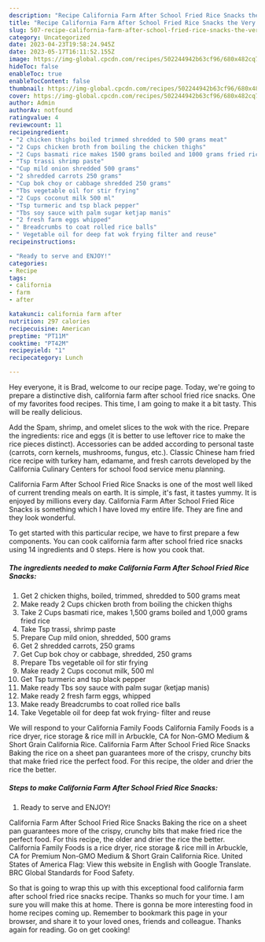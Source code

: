 ```yaml
---
description: "Recipe California Farm After School Fried Rice Snacks the Very Delicious"
title: "Recipe California Farm After School Fried Rice Snacks the Very Delicious"
slug: 507-recipe-california-farm-after-school-fried-rice-snacks-the-very-delicious
category: Uncategorized
date: 2023-04-23T19:58:24.945Z
date: 2023-05-17T16:11:52.155Z
image: https://img-global.cpcdn.com/recipes/502244942b63cf96/680x482cq70/california-farm-after-school-fried-rice-snacks-recipe-main-photo.jpg
hideToc: false
enableToc: true
enableTocContent: false
thumbnail: https://img-global.cpcdn.com/recipes/502244942b63cf96/680x482cq70/california-farm-after-school-fried-rice-snacks-recipe-main-photo.jpg
cover: https://img-global.cpcdn.com/recipes/502244942b63cf96/680x482cq70/california-farm-after-school-fried-rice-snacks-recipe-main-photo.jpg
author: Admin
authorAv: notfound
ratingvalue: 4
reviewcount: 11
recipeingredient:
- "2 chicken thighs boiled trimmed shredded to 500 grams meat"
- "2 Cups chicken broth from boiling the chicken thighs"
- "2 Cups basmati rice makes 1500 grams boiled and 1000 grams fried rice"
- "Tsp trassi shrimp paste"
- "Cup mild onion shredded 500 grams"
- "2 shredded carrots 250 grams"
- "Cup bok choy or cabbage shredded 250 grams"
- "Tbs vegetable oil for stir frying"
- "2 Cups coconut milk 500 ml"
- "Tsp turmeric and tsp black pepper"
- "Tbs soy sauce with palm sugar ketjap manis"
- "2 fresh farm eggs whipped"
- " Breadcrumbs to coat rolled rice balls"
- " Vegetable oil for deep fat wok frying filter and reuse"
recipeinstructions:

- "Ready to serve and ENJOY!"
categories:
- Recipe
tags:
- california
- farm
- after

katakunci: california farm after 
nutrition: 297 calories
recipecuisine: American
preptime: "PT11M"
cooktime: "PT42M"
recipeyield: "1"
recipecategory: Lunch

---
```



Hey everyone, it is Brad, welcome to our recipe page. Today, we're going to prepare a distinctive dish, california farm after school fried rice snacks. One of my favorites food recipes. This time, I am going to make it a bit tasty. This will be really delicious.

Add the Spam, shrimp, and omelet slices to the wok with the rice. Prepare the ingredients: rice and eggs (it is better to use leftover rice to make the rice pieces distinct). Accessories can be added according to personal taste (carrots, corn kernels, mushrooms, fungus, etc.). Classic Chinese ham fried rice recipe with turkey ham, edamame, and fresh carrots developed by the California Culinary Centers for school food service menu planning.

California Farm After School Fried Rice Snacks is one of the most well liked of current trending meals on earth. It is simple, it's fast, it tastes yummy. It is enjoyed by millions every day. California Farm After School Fried Rice Snacks is something which I have loved my entire life. They are fine and they look wonderful.


To get started with this particular recipe, we have to first prepare a few components. You can cook california farm after school fried rice snacks using 14 ingredients and 0 steps. Here is how you cook that.

<!--inarticleads1-->

##### The ingredients needed to make California Farm After School Fried Rice Snacks:

1. Get 2 chicken thighs, boiled, trimmed, shredded to 500 grams meat
1. Make ready 2 Cups chicken broth from boiling the chicken thighs
1. Take 2 Cups basmati rice, makes 1,500 grams boiled and 1,000 grams fried rice
1. Take Tsp trassi, shrimp paste
1. Prepare Cup mild onion, shredded, 500 grams
1. Get 2 shredded carrots, 250 grams
1. Get Cup bok choy or cabbage, shredded, 250 grams
1. Prepare Tbs vegetable oil for stir frying
1. Make ready 2 Cups coconut milk, 500 ml
1. Get Tsp turmeric and tsp black pepper
1. Make ready Tbs soy sauce with palm sugar (ketjap manis)
1. Make ready 2 fresh farm eggs, whipped
1. Make ready  Breadcrumbs to coat rolled rice balls
1. Take  Vegetable oil for deep fat wok frying- filter and reuse


We will respond to your California Family Foods California Family Foods is a rice dryer, rice storage &amp; rice mill in Arbuckle, CA for Non-GMO Medium &amp; Short Grain California Rice. California Farm After School Fried Rice Snacks Baking the rice on a sheet pan guarantees more of the crispy, crunchy bits that make fried rice the perfect food. For this recipe, the older and drier the rice the better. 

<!--inarticleads2-->

##### Steps to make California Farm After School Fried Rice Snacks:


1. Ready to serve and ENJOY!

California Farm After School Fried Rice Snacks Baking the rice on a sheet pan guarantees more of the crispy, crunchy bits that make fried rice the perfect food. For this recipe, the older and drier the rice the better. California Family Foods is a rice dryer, rice storage &amp; rice mill in Arbuckle, CA for Premium Non-GMO Medium &amp; Short Grain California Rice. United States of America Flag: View this website in English with Google Translate. BRC Global Standards for Food Safety. 

So that is going to wrap this up with this exceptional food california farm after school fried rice snacks recipe. Thanks so much for your time. I am sure you will make this at home. There is gonna be more interesting food in home recipes coming up. Remember to bookmark this page in your browser, and share it to your loved ones, friends and colleague. Thanks again for reading. Go on get cooking!
